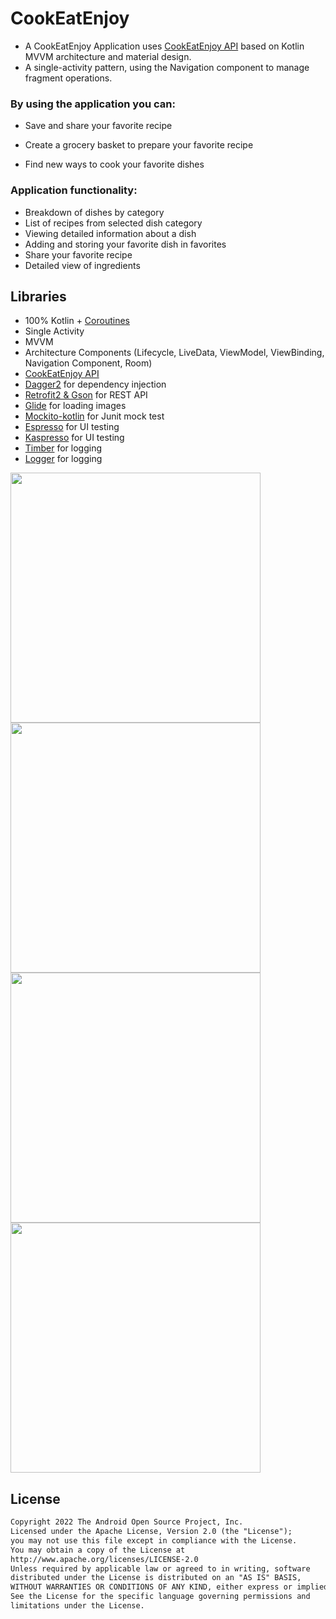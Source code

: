 # CookEatEnjoy

* A CookEatEnjoy Application uses [CookEatEnjoy API](https://spoonacular.com/) based on Kotlin MVVM architecture and material design.
* A single-activity pattern, using the Navigation component to manage fragment operations.

### By using the application you can:

- Save and share your favorite recipe

- Create a grocery basket to prepare your favorite recipe

- Find new ways to cook your favorite dishes

### Application functionality:
- Breakdown of dishes by category
- List of recipes from selected dish category
- Viewing detailed information about a dish
- Adding and storing your favorite dish in favorites
- Share your favorite recipe
- Detailed view of ingredients

## Libraries
- 100% Kotlin + [Coroutines](https://github.com/Kotlin/kotlinx.coroutines)
- Single Activity
- MVVM
- Architecture Components (Lifecycle, LiveData, ViewModel, ViewBinding, Navigation Component, Room)
- [CookEatEnjoy API](https://spoonacular.com/)
- [Dagger2](https://github.com/google/dagger) for dependency injection
- [Retrofit2 & Gson](https://github.com/square/retrofit) for REST API
- [Glide](https://github.com/bumptech/glide) for loading images
- [Mockito-kotlin](https://github.com/nhaarman/mockito-kotlin) for Junit mock test
- [Espresso](https://developer.android.com/training/testing/espresso) for UI testing
- [Kaspresso](https://github.com/KasperskyLab/Kaspresso) for UI testing
- [Timber](https://github.com/JakeWharton/timber) for logging
- [Logger](https://github.com/orhanobut/logger) for logging



<p float="left">
  <img src="https://github.com/AGOBIKK/CookEatEnjoy/tree/develop/app/src/main/res/drawable/screenshot_categories.png" height="400" />
  <img src="https://github.com/AGOBIKK/CookEatEnjoy/tree/develop/app/src/main/res/drawable/screenshot_recipes.png" height="400" />
  <img src="https://github.com/AGOBIKK/CookEatEnjoy/tree/develop/app/src/main/res/drawable/screenshot_details.png" height="400" />
  <img src="https://github.com/AGOBIKK/CookEatEnjoy/tree/develop/app/src/main/res/drawable/screenshot_ingredient.png" height="400" />
</p>

## License
```xml
Copyright 2022 The Android Open Source Project, Inc.
Licensed under the Apache License, Version 2.0 (the "License");
you may not use this file except in compliance with the License.
You may obtain a copy of the License at
http://www.apache.org/licenses/LICENSE-2.0
Unless required by applicable law or agreed to in writing, software
distributed under the License is distributed on an "AS IS" BASIS,
WITHOUT WARRANTIES OR CONDITIONS OF ANY KIND, either express or implied.
See the License for the specific language governing permissions and
limitations under the License.
```


